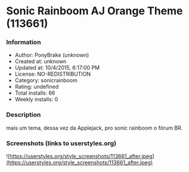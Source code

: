 # Sonic Rainboom AJ Orange Theme (113661)

### Information
- Author: PonyBrake (unknown)
- Created at: unknown
- Updated at: 10/4/2015, 6:17:00 PM
- License: NO-REDISTRIBUTION
- Category: sonicrainboom
- Rating: undefined
- Total installs: 66
- Weekly installs: 0


### Description
mais um tema, dessa vez da Applejack, pro sonic rainboom o fórum BR.


### Screenshots (links to userstyles.org)
![https://userstyles.org/style_screenshots/113661_after.jpeg](https://userstyles.org/style_screenshots/113661_after.jpeg)



